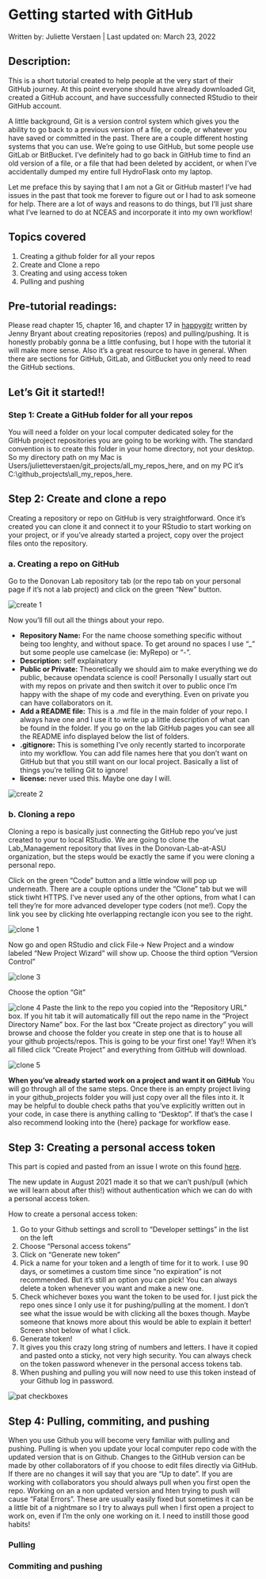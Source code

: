 Getting started with GitHub
================
Written by: Juliette Verstaen \| Last updated on:
March 23, 2022

## Description:

This is a short tutorial created to help people at the very start of
their GitHub journey. At this point everyone should have already
downloaded Git, created a GitHub account, and have successfully
connected RStudio to their GitHub account.

A little background, Git is a version control system which gives you the
ability to go back to a previous version of a file, or code, or whatever
you have saved or committed in the past. There are a couple different
hosting systems that you can use. We’re going to use GitHub, but some
people use GitLab or BitBucket. I’ve definitely had to go back in GitHub
time to find an old version of a file, or a file that had been deleted
by accident, or when I’ve accidentally dumped my entire full HydroFlask
onto my laptop.

Let me preface this by saying that I am not a Git or GitHub master! I’ve
had issues in the past that took me forever to figure out or I had to
ask someone for help. There are a lot of ways and reasons to do things,
but I’ll just share what I’ve learned to do at NCEAS and incorporate it
into my own workflow!

## Topics covered

1.  Creating a github folder for all your repos
2.  Create and Clone a repo
3.  Creating and using access token
4.  Pulling and pushing

## Pre-tutorial readings:

Please read chapter 15, chapter 16, and chapter 17 in
[happygitr](https://happygitwithr.com/) written by Jenny Bryant about
creating repositories (repos) and pulling/pushing. It is honestly
probably gonna be a little confusing, but I hope with the tutorial it
will make more sense. Also it’s a great resource to have in general.
When there are sections for GitHub, GitLab, and GitBucket you only need
to read the GitHub sections.

## Let’s Git it started!!

### Step 1: Create a GitHub folder for all your repos

You will need a folder on your local computer dedicated soley for the
GitHub project repositories you are going to be working with. The
standard convention is to create this folder in your home directory, not
your desktop. So my directory path on my Mac is
Users/julietteverstaen/git_projects/all_my_repos_here, and on my PC it’s
C:\\github_projects\\all_my_repos_here.

## Step 2: Create and clone a repo

Creating a repository or repo on GitHub is very straightforward. Once
it’s created you can clone it and connect it to your RStudio to start
working on your project, or if you’ve already started a project, copy
over the project files onto the repository.

### a. Creating a repo on GitHub

Go to the Donovan Lab repository tab (or the repo tab on your personal
page if it’s not a lab project) and click on the green “New” button.

![create
1](https://github.com/Donovan-Lab-at-ASU/Lab_Management/blob/main/coding_computing/github/pngs/create_repo_1.png)

Now you’ll fill out all the things about your repo.

-   **Repository Name:** For the name choose something specific without
    being too lenghty, and without space. To get around no spaces I use
    “\_” but some people use camelcase (ie: MyRepo) or “-”.
-   **Description:** self explainatory
-   **Public or Private:** Theoretically we should aim to make
    everything we do public, because opendata science is cool!
    Personally I usually start out with my repos on private and then
    switch it over to public once I’m happy with the shape of my code
    and everything. Even on private you can have collaborators on it.
-   **Add a README file:** This is a .md file in the main folder of your
    repo. I always have one and I use it to write up a little
    description of what can be found in the folder. If you go on the lab
    GitHub pages you can see all the README info displayed below the
    list of folders.
-   **.gitignore:** This is something I’ve only recently started to
    incorporate into my workflow. You can add file names here that you
    don’t want on GitHub but that you still want on our local project.
    Basically a list of things you’re telling Git to ignore!
-   **license:** never used this. Maybe one day I will.

![create
2](https://github.com/Donovan-Lab-at-ASU/Lab_Management/blob/main/coding_computing/github/pngs/create_repo_2.png)

### b. Cloning a repo

Cloning a repo is basically just connecting the GitHub repo you’ve just
created to your to local RStudio. We are going to clone the
Lab_Management repository that lives in the Donovan-Lab-at-ASU
organization, but the steps would be exactly the same if you were
cloning a personal repo.

Click on the green “Code” button and a little window will pop up
underneath. There are a couple options under the “Clone” tab but we will
stick tiwht HTTPS. I’ve never used any of the other options, from what I
can tell they’re for more advanced developer type coders (not me!). Copy
the link you see by clicking hte overlapping rectangle icon you see to
the right.

![clone
1](https://github.com/Donovan-Lab-at-ASU/Lab_Management/blob/main/coding_computing/github/pngs/clone_repo_1.png)

Now go and open RStudio and click File-> New Project and a window
labeled “New Project Wizard” will show up. Choose the third option
“Version Control”

![clone
3](https://github.com/Donovan-Lab-at-ASU/Lab_Management/blob/main/coding_computing/github/pngs/clone_repo_3.png)

Choose the option “Git”

![clone
4](https://github.com/Donovan-Lab-at-ASU/Lab_Management/blob/main/coding_computing/github/pngs/clone_repo_4.png)
Paste the link to the repo you copied into the “Repository URL” box. If
you hit tab it will automatically fill out the repo name in the “Project
Directory Name” box. For the last box “Create project as directory” you
will browse and choose the folder you create in step one that is to
house all your github projects/repos. This is going to be your first
one! Yay!! When it’s all filled click “Create Project” and everything
from GitHub will download.

![clone
5](https://github.com/Donovan-Lab-at-ASU/Lab_Management/blob/main/coding_computing/github/pngs/clone_repo_5.png)

**When you’ve already started work on a project and want it on GitHub**
You will go through all of the same steps. Once there is an empty
project living in your github_projects folder you will just copy over
all the files into it. It may be helpful to double check paths that
you’ve explicitly written out in your code, in case there is anything
calling to “Desktop”. If that’s the case I also recommend looking into
the {here} package for workflow ease.

## Step 3: Creating a personal access token

This part is copied and pasted from an issue I wrote on this found
[here](https://github.com/Donovan-Lab-at-ASU/Lab_Management/issues/1).

The new update in August 2021 made it so that we can’t push/pull (which
we will learn about after this!) without authentication which we can do
with a personal access token.

How to create a personal access token:

1.  Go to your Github settings and scroll to “Developer settings” in the
    list on the left
2.  Choose “Personal access tokens”
3.  Click on “Generate new token”
4.  Pick a name for your token and a length of time for it to work. I
    use 90 days, or sometimes a custom time since “no expiration” is not
    recommended. But it’s still an option you can pick! You can always
    delete a token whenever you want and make a new one.
5.  Check whichever boxes you want the token to be used for. I just pick
    the repo ones since I only use it for pushing/pulling at the moment.
    I don’t see what the issue would be with clicking all the boxes
    though. Maybe someone that knows more about this would be able to
    explain it better! Screen shot below of what I click.
6.  Generate token!
7.  It gives you this crazy long string of numbers and letters. I have
    it copied and pasted onto a sticky, not very high security. You can
    always check on the token password whenever in the personal access
    tokens tab.
8.  When pushing and pulling you will now need to use this token instead
    of your Github log in password.

![pat
checkboxes](https://github.com/Donovan-Lab-at-ASU/Lab_Management/blob/main/coding_computing/github/pngs/PAT_checkboxes.png)

## Step 4: Pulling, commiting, and pushing

When you use Github you will become very familiar with pulling and
pushing. Pulling is when you update your local computer repo code with
the updated version that is on Github. Changes to the GitHub version can
be made by other collaborators of if you choose to edit files directly
via GitHub. If there are no changes it will say that you are “Up to
date”. If you are working with collaborators you should always pull when
you first open the repo. Working on an a non updated version and hten
trying to push will cause “Fatal Errors”. These are usually easily fixed
but sometimes it can be a little bit of a nightmare so I try to always
pull when I first open a project to work on, even if I’m the only one
working on it. I need to instill those good habits!

### Pulling

### Commiting and pushing
